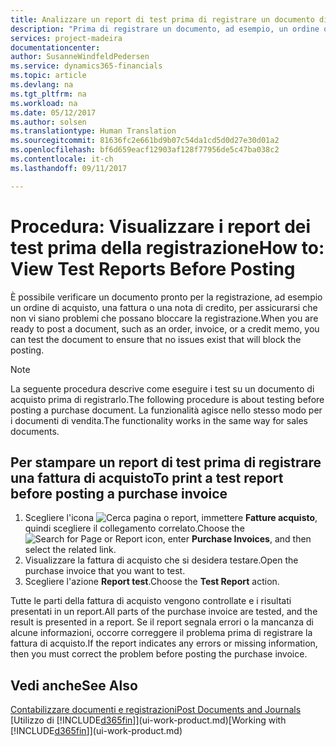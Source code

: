 ```yaml
---
title: Analizzare un report di test prima di registrare un documento di vendita o acquisto | Documenti Microsoft
description: "Prima di registrare un documento, ad esempio, un ordine o una nota di credito, è possibile verificarlo e analizzarlo per controllare se sono presenti errori che potrebbero bloccare la registrazione."
services: project-madeira
documentationcenter: 
author: SusanneWindfeldPedersen
ms.service: dynamics365-financials
ms.topic: article
ms.devlang: na
ms.tgt_pltfrm: na
ms.workload: na
ms.date: 05/12/2017
ms.author: solsen
ms.translationtype: Human Translation
ms.sourcegitcommit: 81636fc2e661bd9b07c54da1cd5d0d27e30d01a2
ms.openlocfilehash: bf6d659eacf12903af128f77956de5c47ba038c2
ms.contentlocale: it-ch
ms.lasthandoff: 09/11/2017

---
```

# <a name="how-to-view-test-reports-before-posting"></a><span data-ttu-id="cfa3d-103">Procedura: Visualizzare i report dei test prima della registrazione</span><span class="sxs-lookup"><span data-stu-id="cfa3d-103">How to: View Test Reports Before Posting</span></span>
<span data-ttu-id="cfa3d-104">È possibile verificare un documento pronto per la registrazione, ad esempio un ordine di acquisto, una fattura o una nota di credito, per assicurarsi che non vi siano problemi che possano bloccare la registrazione.</span><span class="sxs-lookup"><span data-stu-id="cfa3d-104">When you are ready to post a document, such as an order, invoice, or a credit memo, you can test the document to ensure that no issues exist that will block the posting.</span></span>

> [!NOTE]  
>   <span data-ttu-id="cfa3d-105">La seguente procedura descrive come eseguire i test su un documento di acquisto prima di registrarlo.</span><span class="sxs-lookup"><span data-stu-id="cfa3d-105">The following procedure is about testing before posting a purchase document.</span></span> <span data-ttu-id="cfa3d-106">La funzionalità agisce nello stesso modo per i documenti di vendita.</span><span class="sxs-lookup"><span data-stu-id="cfa3d-106">The functionality works in the same way for sales documents.</span></span>

## <a name="to-print-a-test-report-before-posting-a-purchase-invoice"></a><span data-ttu-id="cfa3d-107">Per stampare un report di test prima di registrare una fattura di acquisto</span><span class="sxs-lookup"><span data-stu-id="cfa3d-107">To print a test report before posting a purchase invoice</span></span>
1. <span data-ttu-id="cfa3d-108">Scegliere l'icona ![Cerca pagina o report](media/ui-search/search_small.png "icona Cerca pagina o report"), immettere **Fatture acquisto**, quindi scegliere il collegamento correlato.</span><span class="sxs-lookup"><span data-stu-id="cfa3d-108">Choose the ![Search for Page or Report](media/ui-search/search_small.png "Search for Page or Report icon") icon, enter **Purchase Invoices**, and then select the related link.</span></span>
2. <span data-ttu-id="cfa3d-109">Visualizzare la fattura di acquisto che si desidera testare.</span><span class="sxs-lookup"><span data-stu-id="cfa3d-109">Open the purchase invoice that you want to test.</span></span>
3. <span data-ttu-id="cfa3d-110">Scegliere l'azione **Report test**.</span><span class="sxs-lookup"><span data-stu-id="cfa3d-110">Choose the **Test Report** action.</span></span>  

<span data-ttu-id="cfa3d-111">Tutte le parti della fattura di acquisto vengono controllate e i risultati presentati in un report.</span><span class="sxs-lookup"><span data-stu-id="cfa3d-111">All parts of the purchase invoice are tested, and the result is presented in a report.</span></span> <span data-ttu-id="cfa3d-112">Se il report segnala errori o la mancanza di alcune informazioni, occorre correggere il problema prima di registrare la fattura di acquisto.</span><span class="sxs-lookup"><span data-stu-id="cfa3d-112">If the report indicates any errors or missing information, then you must correct the problem before posting the purchase invoice.</span></span>

## <a name="see-also"></a><span data-ttu-id="cfa3d-113">Vedi anche</span><span class="sxs-lookup"><span data-stu-id="cfa3d-113">See Also</span></span>
[<span data-ttu-id="cfa3d-114">Contabilizzare documenti e registrazioni</span><span class="sxs-lookup"><span data-stu-id="cfa3d-114">Post Documents and Journals</span></span>](ui-post-documents-journals.md)  
<span data-ttu-id="cfa3d-115">[Utilizzo di [!INCLUDE[d365fin](includes/d365fin_md.md)]](ui-work-product.md)</span><span class="sxs-lookup"><span data-stu-id="cfa3d-115">[Working with [!INCLUDE[d365fin](includes/d365fin_md.md)]](ui-work-product.md)</span></span>


